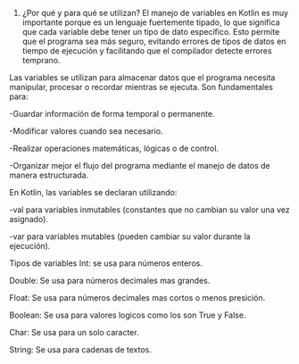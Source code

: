 1. ¿Por qué y para qué se utilizan?
El manejo de variables en Kotlin es muy importante porque es un lenguaje fuertemente tipado, lo que significa que cada variable debe tener un tipo de dato específico.
Esto permite que el programa sea más seguro, evitando errores de tipos de datos en tiempo de ejecución y facilitando que el compilador detecte errores temprano.

Las variables se utilizan para almacenar datos que el programa necesita manipular, procesar o recordar mientras se ejecuta. Son fundamentales para:

-Guardar información de forma temporal o permanente.

-Modificar valores cuando sea necesario.

-Realizar operaciones matemáticas, lógicas o de control.

-Organizar mejor el flujo del programa mediante el manejo de datos de manera estructurada.

En Kotlin, las variables se declaran utilizando:

-val para variables inmutables (constantes que no cambian su valor una vez asignado).

-var para variables mutables (pueden cambiar su valor durante la ejecución).

Tipos de variables 
Int: se usa para números enteros.

Double: Se usa para números decimales mas grandes.

Float: Se usa para números decimales mas cortos o menos presición.

Boolean: Se usa para valores logicos como los son True y  False.

Char: Se usa para un solo caracter.

String: Se usa para cadenas de textos.
